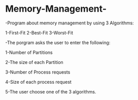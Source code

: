 # Memory-Management-

-Program about memory management by using 3 Algorithms:

1-First-Fit
2-Best-Fit
3-Worst-Fit

-The porgram asks the user to enter the following:

1-Number of Partitions

2-The size of each Partition

3-Number of Process requests

4-Size of each process request

5-The user choose one of the 3 algorithms.
